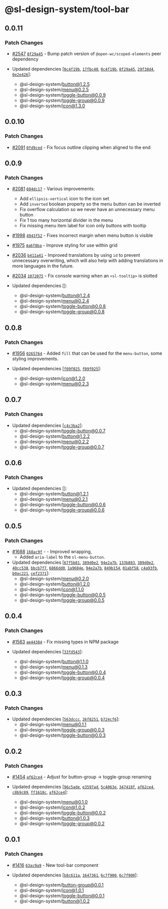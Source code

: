 # @sl-design-system/tool-bar

## 0.0.11

### Patch Changes

- [#2547](https://github.com/sl-design-system/components/pull/2547) [`8f29a45`](https://github.com/sl-design-system/components/commit/8f29a4527d8fbe2bace08e32e31ba93aee0baf68) - Bump patch version of `@open-wc/scoped-elements` peer dependency

- Updated dependencies [[`0c4f19b`](https://github.com/sl-design-system/components/commit/0c4f19beb6f66b6cba944c6bc4589252113554fb), [`17fbc40`](https://github.com/sl-design-system/components/commit/17fbc404a27bada6a5013c84c34a2936de604f16), [`0c4f19b`](https://github.com/sl-design-system/components/commit/0c4f19beb6f66b6cba944c6bc4589252113554fb), [`8f29a45`](https://github.com/sl-design-system/components/commit/8f29a4527d8fbe2bace08e32e31ba93aee0baf68), [`29f38d4`](https://github.com/sl-design-system/components/commit/29f38d4a44003f63e20965ed176dfa9bc16851e7), [`0e2e426`](https://github.com/sl-design-system/components/commit/0e2e426041997a299f3e35bcde499909d62f7ce9)]:
  - @sl-design-system/button@1.2.5
  - @sl-design-system/menu@0.2.5
  - @sl-design-system/toggle-button@0.0.9
  - @sl-design-system/toggle-group@0.0.9
  - @sl-design-system/icon@1.3.0

## 0.0.10

### Patch Changes

- [#2091](https://github.com/sl-design-system/components/pull/2091) [`0fd9ced`](https://github.com/sl-design-system/components/commit/0fd9ced50957e6afee406b2557705fc0ccc886d5) - Fix focus outline clipping when aligned to the end

## 0.0.9

### Patch Changes

- [#2081](https://github.com/sl-design-system/components/pull/2081) [`604dc17`](https://github.com/sl-design-system/components/commit/604dc17be38f77fa099ffc890fcbe8f3768755a6) - Various improvements:
  - Add `ellipsis-vertical` icon to the icon set
  - Add `inverted` boolean property so the menu button can be inverted
  - Fix overflow calculation so we never have an unnecessary menu button
  - Fix 1 too many horizontal divider in the menu
  - Fix missing menu item label for icon only buttons with tooltip

- [#1998](https://github.com/sl-design-system/components/pull/1998) [`4943f52`](https://github.com/sl-design-system/components/commit/4943f5217ec0d2ba4a1902c2841daa729b6426bd) - Fixes incorrect margin when menu button is visible

- [#1975](https://github.com/sl-design-system/components/pull/1975) [`4a6f8ba`](https://github.com/sl-design-system/components/commit/4a6f8ba02f49e8be7b37028c9b6a558ad91d9664) - Improve styling for use within grid

- [#2036](https://github.com/sl-design-system/components/pull/2036) [`b411a41`](https://github.com/sl-design-system/components/commit/b411a415b496b0ca15677b58ca41c7d770833b6e) - Improved translations by using `id` to prevent unnecessary overwriting, which will also help with adding translations in more languages in the future.

- [#2034](https://github.com/sl-design-system/components/pull/2034) [`1072075`](https://github.com/sl-design-system/components/commit/1072075e3f1b5f0bf8b07dc1f89fd39b9f7103d0) - Fix console warning when an `<sl-tooltip>` is slotted

- Updated dependencies []:
  - @sl-design-system/button@1.2.4
  - @sl-design-system/menu@0.2.4
  - @sl-design-system/toggle-button@0.0.8
  - @sl-design-system/toggle-group@0.0.8

## 0.0.8

### Patch Changes

- [#1956](https://github.com/sl-design-system/components/pull/1956) [`0265764`](https://github.com/sl-design-system/components/commit/0265764ac709697377017147b065afc016187128) - Added `fill` that can be used for the `menu-button`, some styling improvements.

- Updated dependencies [[`f09f025`](https://github.com/sl-design-system/components/commit/f09f0259b4c0fb0a139974431b8a4bad7d9df6c8), [`f09f025`](https://github.com/sl-design-system/components/commit/f09f0259b4c0fb0a139974431b8a4bad7d9df6c8)]:
  - @sl-design-system/icon@1.2.0
  - @sl-design-system/menu@0.2.3

## 0.0.7

### Patch Changes

- Updated dependencies [[`c4c3ba2`](https://github.com/sl-design-system/components/commit/c4c3ba21ef185ff2fa08f7ed0f04dc17029c2d6b)]:
  - @sl-design-system/toggle-button@0.0.7
  - @sl-design-system/button@1.2.2
  - @sl-design-system/menu@0.2.2
  - @sl-design-system/toggle-group@0.0.7

## 0.0.6

### Patch Changes

- Updated dependencies []:
  - @sl-design-system/button@1.2.1
  - @sl-design-system/menu@0.2.1
  - @sl-design-system/toggle-button@0.0.6
  - @sl-design-system/toggle-group@0.0.6

## 0.0.5

### Patch Changes

- [#1688](https://github.com/sl-design-system/components/pull/1688) [`168ac9f`](https://github.com/sl-design-system/components/commit/168ac9f449f4f4094d807fd29810a853f987a2f8) - - Improved wrapping,
  - Added `aria-label` to the `sl-menu-button`.
- Updated dependencies [[`67f5b81`](https://github.com/sl-design-system/components/commit/67f5b810558d124289f26e3cc3fb2c59da97bb5f), [`389d0e2`](https://github.com/sl-design-system/components/commit/389d0e2a982dd40b4e3a04cf3b1d8b34204236a0), [`94e2a7b`](https://github.com/sl-design-system/components/commit/94e2a7bf1ccaaa9d547654603554cc6bdfdf66fb), [`133b883`](https://github.com/sl-design-system/components/commit/133b883234d911dabe37bd3c8acef26afea20fe9), [`389d0e2`](https://github.com/sl-design-system/components/commit/389d0e2a982dd40b4e3a04cf3b1d8b34204236a0), [`40cc538`](https://github.com/sl-design-system/components/commit/40cc538648e6ed5ac453fbe708bae8761caaab5e), [`bbcb7f7`](https://github.com/sl-design-system/components/commit/bbcb7f7cd48e22fa1e61f24ba645a4131b0c75ee), [`6866dd0`](https://github.com/sl-design-system/components/commit/6866dd0f47f7decf2938e62edc8e3f6a865e6f6b), [`1a9604e`](https://github.com/sl-design-system/components/commit/1a9604e1fc70a6382a3545dafee527d7d674179d), [`94e2a7b`](https://github.com/sl-design-system/components/commit/94e2a7bf1ccaaa9d547654603554cc6bdfdf66fb), [`849b154`](https://github.com/sl-design-system/components/commit/849b1544bcc7cc60de1eb37ec282f2e467efc7eb), [`01abf58`](https://github.com/sl-design-system/components/commit/01abf5833d364a76dbdf4e0df0587d0fbec3848e), [`c4a93fb`](https://github.com/sl-design-system/components/commit/c4a93fba6f40b8e843a169117dfdd331a5d9d6e6), [`b0ac221`](https://github.com/sl-design-system/components/commit/b0ac22130da66c4f1ce68bf008a4e22a456ea768), [`cef2371`](https://github.com/sl-design-system/components/commit/cef2371d5868439edbba8156bf38c167b72f0f39)]:
  - @sl-design-system/menu@0.2.0
  - @sl-design-system/button@1.2.0
  - @sl-design-system/icon@1.1.0
  - @sl-design-system/toggle-button@0.0.5
  - @sl-design-system/toggle-group@0.0.5

## 0.0.4

### Patch Changes

- [#1563](https://github.com/sl-design-system/components/pull/1563) [`ae44384`](https://github.com/sl-design-system/components/commit/ae44384129f1a787a82fd35262f3f24e0883df58) - Fix missing types in NPM package

- Updated dependencies [[`33fd543`](https://github.com/sl-design-system/components/commit/33fd5432f1499051071662aaca9974c212304bc6)]:
  - @sl-design-system/button@1.1.0
  - @sl-design-system/menu@0.1.3
  - @sl-design-system/toggle-button@0.0.4
  - @sl-design-system/toggle-group@0.0.4

## 0.0.3

### Patch Changes

- Updated dependencies [[`563dccc`](https://github.com/sl-design-system/components/commit/563dccce29fc961ef46147c41a8f9f82bd2db384), [`26f8251`](https://github.com/sl-design-system/components/commit/26f825194432eee04ca8c67869dcddc1781b565e), [`b724cf6`](https://github.com/sl-design-system/components/commit/b724cf629b28ee7afb85ccc072a4a07c8aa0e6bc)]:
  - @sl-design-system/menu@0.1.1
  - @sl-design-system/toggle-group@0.0.3
  - @sl-design-system/toggle-button@0.0.3

## 0.0.2

### Patch Changes

- [#1454](https://github.com/sl-design-system/components/pull/1454) [`af62ce4`](https://github.com/sl-design-system/components/commit/af62ce4d0e65b1363b9cede48642bc22d1fc9365) - Adjust for button-group -> toggle-group renaming

- Updated dependencies [[`96c5ade`](https://github.com/sl-design-system/components/commit/96c5ade1562ca5faf936ce59f13a2fb84abeac56), [`e3597ad`](https://github.com/sl-design-system/components/commit/e3597adca3a2b98f1507af55b7fb3748d9c29ffb), [`5c4063e`](https://github.com/sl-design-system/components/commit/5c4063ed63560ca3e07940492653d23a4ec009d8), [`347418f`](https://github.com/sl-design-system/components/commit/347418fa98477365f5bc0aef1c70c9da4579f2a4), [`af62ce4`](https://github.com/sl-design-system/components/commit/af62ce4d0e65b1363b9cede48642bc22d1fc9365), [`c8b9c89`](https://github.com/sl-design-system/components/commit/c8b9c89a367066ab241348c9f93e6e087ec796ea), [`ff1618c`](https://github.com/sl-design-system/components/commit/ff1618cdfa4d0060465d993f656345ba1044f88c), [`af62ce4`](https://github.com/sl-design-system/components/commit/af62ce4d0e65b1363b9cede48642bc22d1fc9365)]:
  - @sl-design-system/menu@0.1.0
  - @sl-design-system/icon@1.0.2
  - @sl-design-system/toggle-button@0.0.2
  - @sl-design-system/button@1.0.3
  - @sl-design-system/toggle-group@0.0.2

## 0.0.1

### Patch Changes

- [#1416](https://github.com/sl-design-system/components/pull/1416) [`63ac9a9`](https://github.com/sl-design-system/components/commit/63ac9a93d3e339878f9da819e52ff1e1c3a66e59) - New tool-bar component

- Updated dependencies [[`b8c611a`](https://github.com/sl-design-system/components/commit/b8c611a2c48f6b3b175080183075e64bcf364a6e), [`1647361`](https://github.com/sl-design-system/components/commit/1647361aba7af478745fc30a8067154debff0808), [`6c7f900`](https://github.com/sl-design-system/components/commit/6c7f9004959dfbb7a715a6ecec8d82da6b1e5e9c), [`6c7f900`](https://github.com/sl-design-system/components/commit/6c7f9004959dfbb7a715a6ecec8d82da6b1e5e9c)]:
  - @sl-design-system/button-group@0.0.1
  - @sl-design-system/icon@1.0.1
  - @sl-design-system/toggle-button@0.0.1
  - @sl-design-system/button@1.0.2
